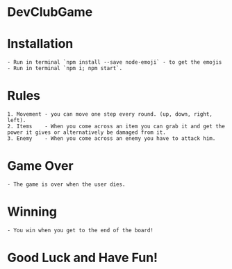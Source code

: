 # DevClubGame

# Installation
    - Run in terminal `npm install --save node-emoji` - to get the emojis
    - Run in terminal `npm i; npm start`.

# Rules
    1. Movement - you can move one step every round. (up, down, right, left).
    2. Items    - When you come across an item you can grab it and get the power it gives or alternatively be damaged from it.
    3. Enemy    - When you come across an enemy you have to attack him.

# Game Over 
    - The game is over when the user dies.

# Winning 
    - You win when you get to the end of the board!

# Good Luck and Have Fun!
